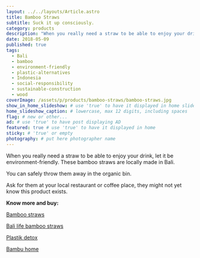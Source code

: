 ```yaml
---
layout: ../../layouts/Article.astro
title: Bamboo Straws
subtitle: Suck it up consciously.
category: products
description: "When you really need a straw to be able to enjoy your drink, let it be environment-friendly. These bamboo straws are locally made in Bali. You can safely throw...s"
date: 2018-05-09
published: true
tags:
  - Bali
  - bamboo
  - environment-friendly
  - plastic-alternatives
  - Indonesia
  - social-responsibility
  - sustainable-construction
  - wood
coverImage: /assets/p/products/bamboo-straws/bamboo-straws.jpg
show_in_home_slideshow: # use 'true' to have it displayed in home slideshow
home_slideshow_caption: # lowercase, max 12 digits, including spaces
flag: # new or other...
ad: # use 'true' to have post displaying AD
featured: true # use 'true' to have it displayed in home
sticky: # 'true' or empty
photography: # put here photographer name
---
```


When you really need a straw to be able to enjoy your drink, let it be environment-friendly. These bamboo straws are locally made in Bali.

You can safely throw them away in the organic bin.

Ask for them at your local restaurant or coffee place, they might not yet know this product exists.

**Know more and buy:**

[Bamboo straws](https://bamboo-straws.com/)

[Bali life bamboo straws](https://www.balilifebamboostraws.com/shop)

[Plastik detox](http://plastikdetox.com/alternatives-to-plastic-bags-and-packaging-in-bali)

[Bambu home](https://www.bambuhome.com/products/bamboo-straws)
